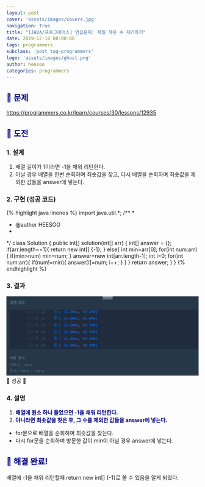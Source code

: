 ```yaml
---
layout: post
cover: 'assets/images/cover4.jpg'
navigation: True
title: "[JAVA/프로그래머스] 연습문제: 제일 작은 수 제거하기"
date: 2019-12-18 00:00:00
tags: programmers
subclass: 'post tag-programmers'
logo: 'assets/images/ghost.png'
author: heesoo
categories: programmers
---
```

## <span style="color:navy">👀 문제</span>
<https://programmers.co.kr/learn/courses/30/lessons/12935>

## <span style="color:navy">👊 도전</span>

### 1. 설계
1. 배열 길이가 1이라면 -1을 채워 리턴한다.
2. 아닐 경우 배열을 한번 순회하며 최솟값을 찾고, 다시 배열을 순회하며 최솟값을 제외한 값들을 answer에 넣는다.

### 2. 구현 (성공 코드)
{% highlight java linenos %}
import java.util.*;
/**
 *
 * @author HEESOO
 *
 */
 class Solution {
   public int[] solution(int[] arr) {
       int[] answer = {};
       if(arr.length==1){
           return new int[] {-1};
       }
       else{
           int min=arr[0];
           for(int num:arr){
               if(min>num) min=num;
           }
           answer=new int[arr.length-1];
           int i=0;
           for(int num:arr){
               if(num!=min){
                   answer[i]=num;
                   i++;
               }
           }
       }
       return answer;
   }
 }
 {% endhighlight %}

### 3. 결과
![실행결과](./assets/images/191218_8.PNG)
🤟 성공 🤟

### 4. 설명
1. **<span style="color:navy">배열에 원소 하나 들었으면 -1을 채워 리턴한다.</span>**
2. **<span style="color:navy">아니라면 최솟값을 찾은 후, 그 수를 제외한 값들을 answer에 넣는다.</span>**
- for문으로 배열을 순회하며 최솟값을 찾는다.
- 다시 for문을 순회하며 방문한 값이 min이 아닐 경우 answer에 넣는다.

## <span style="color:navy">👏 해결 완료!</span>
배열에 -1을 채워 리턴할때 return new int[] {-1}로 쓸 수 있음을 알게 되었다.
